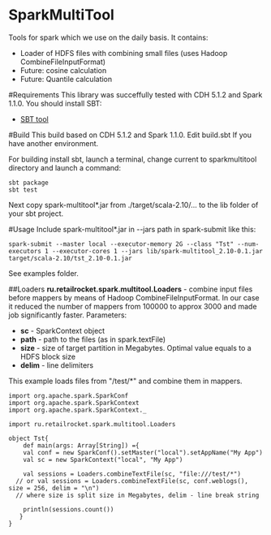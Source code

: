 SparkMultiTool
==============

Tools for spark which we use on the daily basis.
It contains:
* Loader of HDFS files with combining small files (uses Hadoop CombineFileInputFormat)
* Future: cosine calculation
* Future: Quantile calculation

#Requirements
This library was succeffully tested with CDH 5.1.2 and Spark 1.1.0.
You should install SBT:
* [SBT tool](www.scala-sbt.org/download.html)


#Build
This build based on CDH 5.1.2 and Spark 1.1.0. Edit build.sbt If you have another environment.

For building install sbt, launch a terminal, change current to sparkmultitool directory  and launch a command:

```
sbt package
sbt test
```
Next copy spark-multitool*.jar from ./target/scala-2.10/...  to the lib folder of your sbt project.

#Usage
Include spark-multitool*.jar in --jars path in spark-submit like this:
```
spark-submit --master local --executor-memory 2G --class "Tst" --num-executors 1 --executor-cores 1 --jars lib/spark-multitool_2.10-0.1.jar target/scala-2.10/tst_2.10-0.1.jar

```
See examples folder.

##Loaders
**ru.retailrocket.spark.multitool.Loaders** - combine input files before mappers by means of Hadoop CombineFileInputFormat. In our case it reduced the number of mappers from 100000 to approx 3000 and made job significantly faster.
Parameters:
* **sc** - SparkContext object
* **path** - path to the files (as in spark.textFile)
* **size** - size of target partition in Megabytes. Optimal value equals to a HDFS block size
* **delim** - line delimiters

This example loads files from "/test/*" and combine them in mappers.
```
import org.apache.spark.SparkConf
import org.apache.spark.SparkContext
import org.apache.spark.SparkContext._

import ru.retailrocket.spark.multitool.Loaders

object Tst{
	def main(args: Array[String]) ={
	val conf = new SparkConf().setMaster("local").setAppName("My App")
	val sc = new SparkContext("local", "My App")

	val sessions = Loaders.combineTextFile(sc, "file:///test/*")
  // or val sessions = Loaders.combineTextFile(sc, conf.weblogs(), size = 256, delim = "\n")
  // where size is split size in Megabytes, delim - line break string

	println(sessions.count())
   }
}

```

